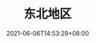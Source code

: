 ---
title: "东北地区"
description: "辽宁 吉林 黑龙江"
date: 2021-06-06T14:53:29+08:00
draft: false
weight: 7
collapsible: true
---